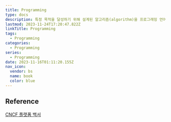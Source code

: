```yaml
---
title: Programming
type: docs
description: 특정 목적을 달성하기 위해 설계된 알고리즘(algorithm)을 프로그래밍 언어를 사용하여 구체적인 프로그램으로 작성하는 과정
lastmod: 2023-11-24T17:20:47.822Z
linkTitle: Programming
tags:
  - Programming
categories:
  - Programming
series:
  - Programming
date: 2023-11-16T01:11:20.155Z
nav_icon:
  vendor: bs
  name: book
  color: blue
---
```


## Reference

[CNCF 플랫폼 백서](https://yozm.wishket.com/magazine/detail/2037/)
